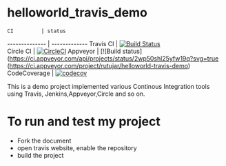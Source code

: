 # helloworld_travis_demo

    CI         | status
-------------- | -------------
    Travis CI  | [![Build Status](https://travis-ci.org/rutujar/helloworld_travis_demo.svg?branch=master)](https://travis-ci.org/rutujar/helloworld_travis_demo)  
    Circle CI  | [![CircleCI](https://circleci.com/gh/rutujar/helloworld_travis_demo.svg?style=svg)](https://circleci.com/gh/rutujar/helloworld_travis_demo) 
    Appveyor   | [![Build status](https://ci.appveyor.com/api/projects/status/2wp50shl25yfw19q?svg=true (https://ci.appveyor.com/project/rutujar/helloworld-travis-demo)
    CodeCoverage | [![codecov](https://codecov.io/gh/rutujar/helloworld_travis_demo/branch/master/graph/badge.svg)](https://codecov.io/gh/rutujar/helloworld_travis_demo)



This is a demo project implemented various Continous Integration tools using Travis, Jenkins,Appveyor,Circle and so on.

# To run and test my project
*  Fork the document 
*  open travis website, enable the repository
*  build the project


